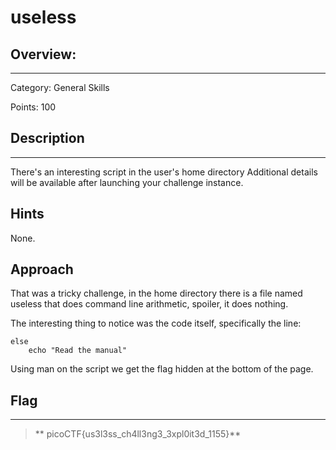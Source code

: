 # **useless**

## **Overview:**
---
Category: General Skills

Points: 100

## **Description**
---
There's an interesting script in the user's home directory
Additional details will be available after launching your challenge instance.

## **Hints**
None.

## **Approach**

That was a tricky challenge, in the home directory there is a file named useless that does command line arithmetic, spoiler, it does nothing.

The interesting thing to notice was the code itself, specifically the line:
```
else
    echo "Read the manual"
```
Using man on the script we get the flag hidden at the bottom of the page.

## **Flag**
---
>** picoCTF{us3l3ss_ch4ll3ng3_3xpl0it3d_1155}**









